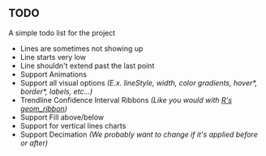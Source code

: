 ## TODO
A simple todo list for the project

- Lines are sometimes not showing up
- Line starts very low
- Line shouldn't extend past the last point
- Support Animations
- Support all visual options *(E.x. lineStyle, width, color gradients, hover\*, border\*, labels, etc...)*
- Trendline Confidence Interval Ribbons *(Like you would with [R's geom_ribbon](https://tidyverse.github.io/ggplot2-docs/reference/geom_ribbon.html))*
- Support Fill above/below
- Support for vertical lines charts
- Support Decimation *(We probably want to change if it's applied before or after)*